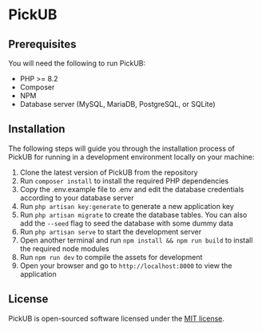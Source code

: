 # PickUB

## Prerequisites
You will need the following to run PickUB:
- PHP >= 8.2
- Composer
- NPM
- Database server (MySQL, MariaDB, PostgreSQL, or SQLite)

## Installation

The following steps will guide you through the installation process of PickUB for running in a development environment locally on your machine:
1. Clone the latest version of PickUB from the repository 
2. Run `composer install` to install the required PHP dependencies
3. Copy the .env.example file to .env and edit the database credentials according to your database server
4. Run `php artisan key:generate` to generate a new application key
5. Run `php artisan migrate` to create the database tables. You can also add the `--seed` flag to seed the database with some dummy data
6. Run `php artisan serve` to start the development server
7. Open another terminal and run `npm install && npm run build` to install the required node modules
8. Run `npm run dev` to compile the assets for development
9. Open your browser and go to `http://localhost:8000` to view the application

## License

PickUB is open-sourced software licensed under the [MIT license](https://opensource.org/licenses/MIT).

